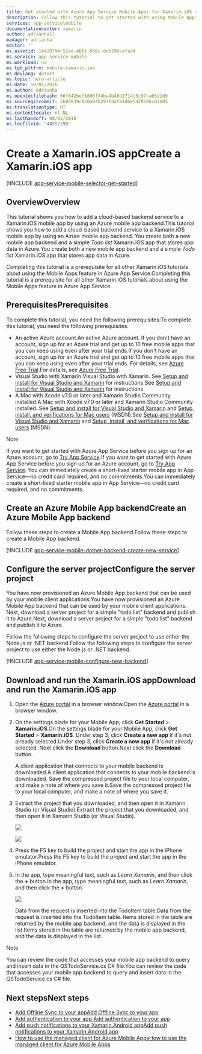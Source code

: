 ```yaml
---
title: Get started with Azure App Service Mobile Apps for Xamarin.iOS apps | Microsoft Docs
description: Follow this tutorial to get started with using Mobile Apps for Xamarin.iOS development.
services: app-service\mobile
documentationcenter: xamarin
author: adrianhall
manager: adrianha
editor: ''
ms.assetid: 14428794-52ad-4b51-956c-deb296cafa34
ms.service: app-service-mobile
ms.workload: na
ms.tgt_pltfrm: mobile-xamarin-ios
ms.devlang: dotnet
ms.topic: hero-article
ms.date: 10/01/2016
ms.author: adrianha
ms.openlocfilehash: 66f642bef1606f34ba4b48b2714c5c97ca65d1d9
ms.sourcegitcommit: 5b9d839c0c0a94b293fdafe1d6e5429506c07e05
ms.translationtype: HT
ms.contentlocale: nl-NL
ms.lasthandoff: 08/02/2018
ms.locfileid: "44552290"
---
```

# <a name="create-a-xamarinios-app"></a><span data-ttu-id="017d3-103">Create a Xamarin.iOS app</span><span class="sxs-lookup"><span data-stu-id="017d3-103">Create a Xamarin.iOS app</span></span>
[!INCLUDE [app-service-mobile-selector-get-started](../../includes/app-service-mobile-selector-get-started.md)]

## <a name="overview"></a><span data-ttu-id="017d3-104">Overview</span><span class="sxs-lookup"><span data-stu-id="017d3-104">Overview</span></span>
<span data-ttu-id="017d3-105">This tutorial shows you how to add a cloud-based backend service to a Xamarin.iOS mobile app by using an Azure mobile app backend.</span><span class="sxs-lookup"><span data-stu-id="017d3-105">This tutorial shows you how to add a cloud-based backend service to a Xamarin.iOS mobile app by using an Azure mobile app backend.</span></span>  <span data-ttu-id="017d3-106">You create both a new mobile app backend and a simple *Todo list* Xamarin.iOS app that stores app data in Azure.</span><span class="sxs-lookup"><span data-stu-id="017d3-106">You create both a new mobile app backend and a simple *Todo list* Xamarin.iOS app that stores app data in Azure.</span></span>

<span data-ttu-id="017d3-107">Completing this tutorial is a prerequisite for all other Xamarin.iOS tutorials about using the Mobile Apps feature in Azure App Service.</span><span class="sxs-lookup"><span data-stu-id="017d3-107">Completing this tutorial is a prerequisite for all other Xamarin.iOS tutorials about using the Mobile Apps feature in Azure App Service.</span></span>

## <a name="prerequisites"></a><span data-ttu-id="017d3-108">Prerequisites</span><span class="sxs-lookup"><span data-stu-id="017d3-108">Prerequisites</span></span>
<span data-ttu-id="017d3-109">To complete this tutorial, you need the following prerequisites:</span><span class="sxs-lookup"><span data-stu-id="017d3-109">To complete this tutorial, you need the following prerequisites:</span></span>

* <span data-ttu-id="017d3-110">An active Azure account.</span><span class="sxs-lookup"><span data-stu-id="017d3-110">An active Azure account.</span></span> <span data-ttu-id="017d3-111">If you don't have an account, sign up for an Azure trial and get up to 10 free mobile apps that you can keep using even after your trial ends.</span><span class="sxs-lookup"><span data-stu-id="017d3-111">If you don't have an account, sign up for an Azure trial and get up to 10 free mobile apps that you can keep using even after your trial ends.</span></span> <span data-ttu-id="017d3-112">For details, see [Azure Free Trial](https://azure.microsoft.com/pricing/free-trial/).</span><span class="sxs-lookup"><span data-stu-id="017d3-112">For details, see [Azure Free Trial](https://azure.microsoft.com/pricing/free-trial/).</span></span>
* <span data-ttu-id="017d3-113">Visual Studio with Xamarin.</span><span class="sxs-lookup"><span data-stu-id="017d3-113">Visual Studio with Xamarin.</span></span> <span data-ttu-id="017d3-114">See [Setup and install for Visual Studio and Xamarin](https://msdn.microsoft.com/library/mt613162.aspx) for instructions.</span><span class="sxs-lookup"><span data-stu-id="017d3-114">See [Setup and install for Visual Studio and Xamarin](https://msdn.microsoft.com/library/mt613162.aspx) for instructions.</span></span>
* <span data-ttu-id="017d3-115">A Mac with Xcode v7.0 or later and Xamarin Studio Community installed.</span><span class="sxs-lookup"><span data-stu-id="017d3-115">A Mac with Xcode v7.0 or later and Xamarin Studio Community installed.</span></span> <span data-ttu-id="017d3-116">See [Setup and install for Visual Studio and Xamarin](https://msdn.microsoft.com/library/mt613162.aspx) and [Setup, install, and verifications for Mac users](https://msdn.microsoft.com/library/mt488770.aspx) (MSDN).</span><span class="sxs-lookup"><span data-stu-id="017d3-116">See [Setup and install for Visual Studio and Xamarin](https://msdn.microsoft.com/library/mt613162.aspx) and [Setup, install, and verifications for Mac users](https://msdn.microsoft.com/library/mt488770.aspx) (MSDN).</span></span>

> [!NOTE]
> <span data-ttu-id="017d3-117">If you want to get started with Azure App Service before you sign up for an Azure account, go to [Try App Service](https://azure.microsoft.com/try/app-service/mobile/).</span><span class="sxs-lookup"><span data-stu-id="017d3-117">If you want to get started with Azure App Service before you sign up for an Azure account, go to [Try App Service](https://azure.microsoft.com/try/app-service/mobile/).</span></span> <span data-ttu-id="017d3-118">You can immediately create a short-lived starter mobile app in App Service—no credit card required, and no commitments.</span><span class="sxs-lookup"><span data-stu-id="017d3-118">You can immediately create a short-lived starter mobile app in App Service—no credit card required, and no commitments.</span></span>
> 
> 

## <a name="create-an-azure-mobile-app-backend"></a><span data-ttu-id="017d3-119">Create an Azure Mobile App backend</span><span class="sxs-lookup"><span data-stu-id="017d3-119">Create an Azure Mobile App backend</span></span>
<span data-ttu-id="017d3-120">Follow these steps to create a Mobile App backend.</span><span class="sxs-lookup"><span data-stu-id="017d3-120">Follow these steps to create a Mobile App backend.</span></span>

[!INCLUDE [app-service-mobile-dotnet-backend-create-new-service](../../includes/app-service-mobile-dotnet-backend-create-new-service.md)]

## <a name="configure-the-server-project"></a><span data-ttu-id="017d3-121">Configure the server project</span><span class="sxs-lookup"><span data-stu-id="017d3-121">Configure the server project</span></span>
<span data-ttu-id="017d3-122">You have now provisioned an Azure Mobile App backend that can be used by your mobile client applications.</span><span class="sxs-lookup"><span data-stu-id="017d3-122">You have now provisioned an Azure Mobile App backend that can be used by your mobile client applications.</span></span> <span data-ttu-id="017d3-123">Next, download a server project for a simple "todo list" backend and publish it to Azure.</span><span class="sxs-lookup"><span data-stu-id="017d3-123">Next, download a server project for a simple "todo list" backend and publish it to Azure.</span></span>

<span data-ttu-id="017d3-124">Follow the following steps to configure the server project to use either the Node.js or .NET backend.</span><span class="sxs-lookup"><span data-stu-id="017d3-124">Follow the following steps to configure the server project to use either the Node.js or .NET backend.</span></span>

[!INCLUDE [app-service-mobile-configure-new-backend](../../includes/app-service-mobile-configure-new-backend.md)]

## <a name="download-and-run-the-xamarinios-app"></a><span data-ttu-id="017d3-125">Download and run the Xamarin.iOS app</span><span class="sxs-lookup"><span data-stu-id="017d3-125">Download and run the Xamarin.iOS app</span></span>
1. <span data-ttu-id="017d3-126">Open the [Azure portal] in a browser window.</span><span class="sxs-lookup"><span data-stu-id="017d3-126">Open the [Azure portal] in a browser window.</span></span>
2. <span data-ttu-id="017d3-127">On the settings blade for your Mobile App, click **Get Started** > **Xamarin.iOS**.</span><span class="sxs-lookup"><span data-stu-id="017d3-127">On the settings blade for your Mobile App, click **Get Started** > **Xamarin.iOS**.</span></span> <span data-ttu-id="017d3-128">Under step 3, click **Create a new app** if it's not already selected.</span><span class="sxs-lookup"><span data-stu-id="017d3-128">Under step 3, click **Create a new app** if it's not already selected.</span></span>  <span data-ttu-id="017d3-129">Next click the **Download** button.</span><span class="sxs-lookup"><span data-stu-id="017d3-129">Next click the **Download** button.</span></span>
   
      <span data-ttu-id="017d3-130">A client application that connects to your mobile backend is downloaded.</span><span class="sxs-lookup"><span data-stu-id="017d3-130">A client application that connects to your mobile backend is downloaded.</span></span> <span data-ttu-id="017d3-131">Save the compressed project file to your local computer, and make a note of where you save it.</span><span class="sxs-lookup"><span data-stu-id="017d3-131">Save the compressed project file to your local computer, and make a note of where you save it.</span></span>
3. <span data-ttu-id="017d3-132">Extract the project that you downloaded, and then open it in Xamarin Studio (or Visual Studio).</span><span class="sxs-lookup"><span data-stu-id="017d3-132">Extract the project that you downloaded, and then open it in Xamarin Studio (or Visual Studio).</span></span>
   
    ![][9]
   
    ![][8]
4. <span data-ttu-id="017d3-133">Press the F5 key to build the project and start the app in the iPhone emulator.</span><span class="sxs-lookup"><span data-stu-id="017d3-133">Press the F5 key to build the project and start the app in the iPhone emulator.</span></span>
5. <span data-ttu-id="017d3-134">In the app, type meaningful text, such as *Learn Xamarin*, and then click the **+** button.</span><span class="sxs-lookup"><span data-stu-id="017d3-134">In the app, type meaningful text, such as *Learn Xamarin*, and then click the **+** button.</span></span>
   
    ![][10]
   
    <span data-ttu-id="017d3-135">Data from the request is inserted into the TodoItem table.</span><span class="sxs-lookup"><span data-stu-id="017d3-135">Data from the request is inserted into the TodoItem table.</span></span> <span data-ttu-id="017d3-136">Items stored in the table are returned by the mobile app backend, and the data is displayed in the list.</span><span class="sxs-lookup"><span data-stu-id="017d3-136">Items stored in the table are returned by the mobile app backend, and the data is displayed in the list.</span></span>

> [!NOTE]
> <span data-ttu-id="017d3-137">You can review the code that accesses your mobile app backend to query and insert data in the QSTodoService.cs C# file.</span><span class="sxs-lookup"><span data-stu-id="017d3-137">You can review the code that accesses your mobile app backend to query and insert data in the QSTodoService.cs C# file.</span></span>
> 
> 

## <a name="next-steps"></a><span data-ttu-id="017d3-138">Next steps</span><span class="sxs-lookup"><span data-stu-id="017d3-138">Next steps</span></span>
* [<span data-ttu-id="017d3-139">Add Offline Sync to your app</span><span class="sxs-lookup"><span data-stu-id="017d3-139">Add Offline Sync to your app</span></span>](app-service-mobile-xamarin-ios-get-started-offline-data.md)
* [<span data-ttu-id="017d3-140">Add authentication to your app </span><span class="sxs-lookup"><span data-stu-id="017d3-140">Add authentication to your app </span></span>](app-service-mobile-xamarin-ios-get-started-users.md)
* [<span data-ttu-id="017d3-141">Add push notifications to your Xamarin.Android app</span><span class="sxs-lookup"><span data-stu-id="017d3-141">Add push notifications to your Xamarin.Android app</span></span>](app-service-mobile-xamarin-ios-get-started-push.md)
* [<span data-ttu-id="017d3-142">How to use the managed client for Azure Mobile Apps</span><span class="sxs-lookup"><span data-stu-id="017d3-142">How to use the managed client for Azure Mobile Apps</span></span>](app-service-mobile-dotnet-how-to-use-client-library.md)

<!-- Anchors. -->
[Getting started with mobile app backends]:#getting-started
[Create a new mobile app backend]:#create-new-service
[Next Steps]:#next-steps

<!-- Images. -->
[6]: https://docstestmedia1.blob.core.windows.net/azure-media/articles/app-service-mobile/media/app-service-mobile-xamarin-ios-get-started/xamarin-ios-quickstart.png
[8]: https://docstestmedia1.blob.core.windows.net/azure-media/articles/app-service-mobile/media/app-service-mobile-xamarin-ios-get-started/mobile-xamarin-project-ios-vs.png
[9]: https://docstestmedia1.blob.core.windows.net/azure-media/articles/app-service-mobile/media/app-service-mobile-xamarin-ios-get-started/mobile-xamarin-project-ios-xs.png
[10]: https://docstestmedia1.blob.core.windows.net/azure-media/articles/app-service-mobile/media/app-service-mobile-xamarin-ios-get-started/mobile-quickstart-startup-ios.png

<!-- URLs. -->
[Azure portal]: https://portal.azure.com/




